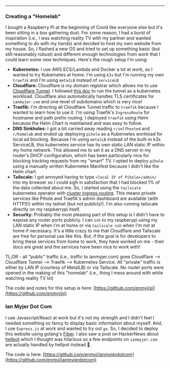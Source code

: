
---
### Creating a "Homelab"

I bought a Raspberry Pi at the beginning of Covid like everyone else but it's been
sitting in a box gathering dust. For some reason, I had a burst of inspiration (i.e., I
was watching reality TV with my partner and wanted something to do with my hands) and
decided to host my own website from my house. So, I flashed a new OS and tried
to set up something basic (but still reasonably robust) and different enough
technologies from work that I could learn some new techniques. Here's the rough setup
I'm using:

* **Kubernetes:** I use AWS ECS/Lambda and Docker a lot at work, so I wanted to try Kubernetes at home.
  I'm using `k3s` but I'm running my own `traefik` and I'm using `metalLB` instead of
  `serviceLB`
* **Cloudflare:** Cloudflare is my domain registrar which allows me to use [Cloudflare
  Tunnel](https://developers.cloudflare.com/cloudflare-one/connections/connect-networks/).
  I followed [this doc](https://developers.cloudflare.com/cloudflare-one/tutorials/many-cfd-one-tunnel/)
  to run the tunnel as a kubernetes workload. Cloudflare also automatically handles TLS
  certificates for `ianmyjer.com` and one-level of subdomains which is very nice!
* **Traefik:** I'm directing all Cloudflare Tunnel traffic to `traefik` because I wanted to learn how
  to use it. I'm using Traefik's `IngressRoute` for hostname and path prefix routing.
  I deployed `traefik` using Helm because the Helm Chart is maintained and was easy
  to follow.
* **DNS Sinkholes:** I got a bit carried away reading `r/selfhosted` and `r/homelab` and
  ended up deploying `pihole` as a Kubernetes workload for local ad
  blocking. Because I'm using `metalLB` instead of the built-in k3s ServiceLB, this
  kubernetes service has its own static LAN static IP within my home network. This
  allowed me to set it as a DNS server in my router's DHCP configuration, which has
  been particularly nice for blocking tracking requests from my "smart" TV. I opted to
  deploy `pihole` using a manually written Kubernetes Manifest because I didn't like the
  Helm chart.
* **Tailscale:** I got annoyed having to type `<local IP of Pihole>/admin/` into my
  browser so I could sigh in satisfaction that I had blocked 1% of the data collected
  about me. So, I started using the `tailscale` kubernetes operator with [cluster
  ingress routing](https://tailscale.com/kb/1439/kubernetes-operator-cluster-ingress).
  This means private services like Pihole and Traefik's admin dashboard are available
  (with HTTPS!) within my tailnet (but not publicly!). I'm also running tailscale
  directly on my raspberrypi itself.
* **Security:** Probably the most pleasing part of this setup is I didn't have to expose
  any router ports publicly. I can `ssh` to my raspberypi using my LAN static IP when
  I'm at home or via `tailscale ssh` when I'm not at home if necessary. It's a little
  crazy to me that Cloudflare and Tailscale are free for personal use like this. But,
  if the goal is for developers to bring these services from home to work, they have
  worked on me - their docs are great and the services have
  been nice to work with!

TL;DR - all "public" traffic (i.e., traffic to ianmyjer.com) goes Cloudflare -->
Cloudflare Tunnel --> Traefik --> Kubernetes Service. All "private" traffic is either by
LAN IP (courtesy of MetalLB) or via Tailscale. No router ports were opened in the making
of this "homelab" (i.e., thing I mess around with while watching reality TV lol)

The code and notes for this setup is here:
[https://github.com/enmyj/pi](https://github.com/enmyj/pi)

### Ian Myjer Dot Com

I use Javascript/React at work but it's not my strength and I didn't feel I needed
something so fancy to display basic information about myself. And, I use `Express.js` at
work and wanted to try out `go`. So, I decided to deploy this website using golang's
[Fiber](https://docs.gofiber.io/). I also saw a post on HackerNews about
[hellpot](https://github.com/yunginnanet/HellPot) which I thought was hilarious so a few
endpoints on `ianmyjer.com` are actually handled by hellpot instead 🍯.

The code is here:
[https://github.com/enmyj/ianmyjerdotcom](https://github.com/enmyj/ianmyjerdotcom)